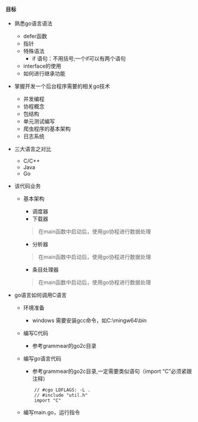 
#### 目标

- 熟悉go语言语法
    - defer函数
    - 指针
    - 特殊语法
        - if 语句：不用括号;一个if可以有两个语句
    - interface的使用
    - 如何进行继承功能
   

- 掌握开发一个后台程序需要的相关go技术
    - 并发编程
    - 协程概念
    - 包结构
    - 单元测试编写
    - 爬虫程序的基本架构
    - 日志系统

- 三大语言之对比
    - C/C++
    - Java
    - Go

- 该代码业务
    - 基本架构
        - 调度器
        - 下载器
        > 在main函数中启动后，使用go协程进行数据处理

        - 分析器
        > 在main函数中启动后，使用go协程进行数据处理

        - 条目处理器
        > 在main函数中启动后，使用go协程进行数据处理
        
- go语言如何调用C语言
    - 环境准备
        - windows 需要安装gcc命令，如C:\mingw64\bin
    - 编写C代码
        - 参考grammear的go2c目录
     
    - 编写go语言代码
        - 参考grammear的go2c目录,一定需要类似语句（import “C”必须紧跟注释）
        ```
            // #cgo LDFLAGS: -L .
            // #include "util.h"
            import "C"
        ```
    - 编写main.go，运行指令
            
